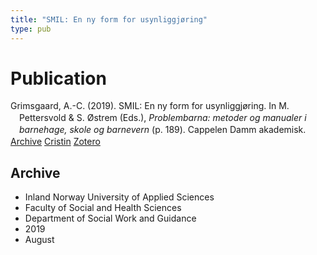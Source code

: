 ```yaml
---
title: "SMIL: En ny form for usynliggjøring"
type: pub
---
```

<h1>Publication</h1>
<article id="csl-bib-container-L9ID2RVR" class="csl-bib-container">
  <div class="csl-bib-body" style="line-height: 1.35; padding-left: 1em; text-indent:-1em;">
  <div class="csl-entry">Grimsgaard, A.-C. (2019). SMIL: En ny form for usynliggj&#xF8;ring. In M. Pettersvold &amp; S. &#xD8;strem (Eds.), <i>Problembarna: metoder og manualer i barnehage, skole og barnevern</i> (p. 189). Cappelen Damm akademisk.</div>
</div>
  <div class="csl-bib-buttons">
    <a href="#taxonomy-article-L9ID2RVR" class="csl-bib-button">Archive</a>
    <a href="https://app.cristin.no/results/show.jsf?id=1717614" alt="Cristin URL" class="csl-bib-button">Cristin</a>
    <a href="http://zotero.org/groups/5022929/items/L9ID2RVR" alt="Zotero URL" class="csl-bib-button">Zotero</a>
  </div>
  <div id="csl-bib-meta-container-L9ID2RVR"></div>
</article>
<div id="csl-bib-meta-L9ID2RVR" class="csl-bib-meta">
  <article id="taxonomy-article-L9ID2RVR" class="taxonomy-article">
    <h1>Archive</h1>
    <ul>
      <li>Inland Norway University of Applied Sciences</li>
      <li>Faculty of Social and Health Sciences</li>
      <li>Department of Social Work and Guidance</li>
      <li>2019</li>
      <li>August</li>
    </ul>
  </article>
</div>
